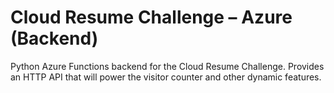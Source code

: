 # Cloud Resume Challenge – Azure (Backend)

Python Azure Functions backend for the Cloud Resume Challenge. Provides an HTTP API that will power the visitor counter and other dynamic features.
